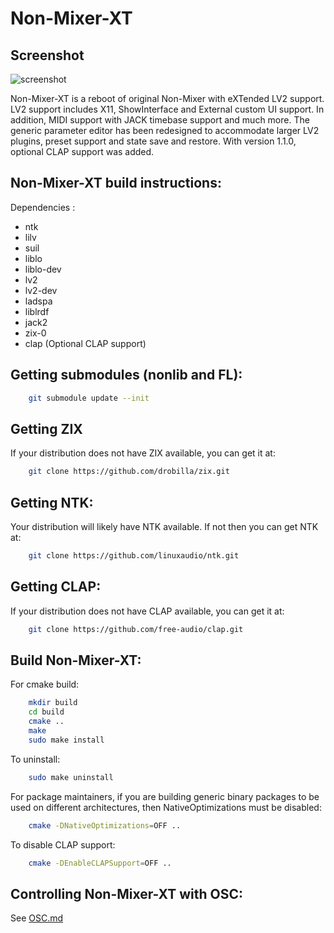 Non-Mixer-XT
============

Screenshot
----------

![screenshot](https://raw.github.com/Stazed/non-mixer-xt/main/mixer/doc/non-mixer-xt-1.0.0.png "Non-Mixer-XT Release 1.0.0")

Non-Mixer-XT is a reboot of original Non-Mixer with eXTended LV2 support. LV2 support includes X11, ShowInterface and External custom UI support. In addition, MIDI support with JACK timebase support and much more. The generic parameter editor has been redesigned to accommodate larger LV2 plugins, preset support and state save and restore. With version 1.1.0, optional CLAP support was added.


Non-Mixer-XT build instructions:
--------------------------------

Dependencies :

* ntk
* lilv
* suil
* liblo
* liblo-dev
* lv2
* lv2-dev
* ladspa
* liblrdf
* jack2
* zix-0
* clap  (Optional CLAP support)

Getting submodules (nonlib and FL):
---------------

```bash
    git submodule update --init
```

Getting ZIX
-----------

If your distribution does not have ZIX available, you can get it at:

```bash
    git clone https://github.com/drobilla/zix.git
```

Getting NTK:
------------

Your distribution will likely have NTK available. If not then you can get NTK at:

```bash
    git clone https://github.com/linuxaudio/ntk.git
```

Getting CLAP:
-------------

If your distribution does not have CLAP available, you can get it at:

```bash
    git clone https://github.com/free-audio/clap.git
```

Build Non-Mixer-XT:
-------------------

For cmake build:

```bash
    mkdir build
    cd build
    cmake ..
    make
    sudo make install
```

To uninstall:

```bash
    sudo make uninstall
```

For package maintainers, if you are building generic binary packages to be used on different architectures,
then NativeOptimizations must be disabled:

```bash
    cmake -DNativeOptimizations=OFF ..
```

To disable CLAP support:

```bash
    cmake -DEnableCLAPSupport=OFF ..
```

Controlling Non-Mixer-XT with OSC:
-------------

See [OSC.md](OSC.md)
